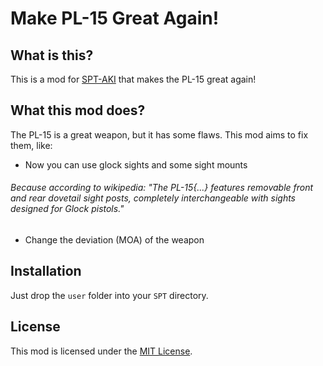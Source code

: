 # Make PL-15 Great Again!

## What is this?

This is a mod for [SPT-AKI](https://www.sp-tarkov.com "The project's main goal is to provide a separate offline singleplayer experience with progression out-of-the-box for BSG's official client. You can now play Escape From Tarkov while you're waiting for their servers to get back online, while you're disconnected from the internet or if you need to take a break from the cheaters.") that makes the PL-15 great again!

## What this mod does?

The PL-15 is a great weapon, but it has some flaws. This mod aims to fix them, like:

- Now you can use glock sights and some sight mounts
###### Because according to wikipedia: "The PL-15{...} features removable front and rear dovetail sight posts, completely interchangeable with sights designed for Glock pistols."
- Change the deviation (MOA) of the weapon

## Installation

Just drop the `user` folder into your `SPT` directory.

## License

This mod is licensed under the [MIT License](LICENSE).
